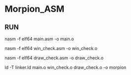 # Morpion_ASM

## RUN
nasm -f elf64 main.asm -o main.o

nasm -f elf64 win_check.asm -o win_check.o

nasm -f elf64 draw_check.asm -o draw_check.o

ld -T linker.ld main.o win_check.o draw_check.o -o morpion
